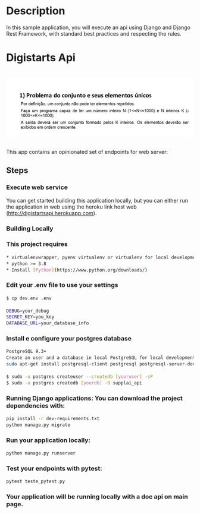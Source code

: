 # Description

In this sample application, you will execute an api using Django and Django Rest Framework, with standard best practices and respecting the rules.

# Digistarts Api
<br>
<div>
<img src="objetivo.png" align="middle" alt="Tela de login" />
</div>
<br>

This app contains an opinionated set of endpoints for web server:


## Steps

### Execute web service
You can get started building this application locally, but you can either run the application in web using the heroku link host web (http://digistartsapi.herokuapp.com).

### Building Locally


### This project requires
```bash
* virtualenvwrapper, pyenv virtualenv or virtualenv for local development
* python >= 3.8
* Install [Python](https://www.python.org/downloads/)
```

### Edit your .env file to use your settings
```bash
$ cp dev.env .env

DEBUG=your_debug
SECRET_KEY=you_key
DATABASE_URL=your_database_info
```

### Install e configure your postgres database
```bash
PostgreSQL 9.3+
Create an user and a database in local PostgreSQL for local development:
sudo apt-get install postgresql-client postgresql postgresql-server-dev

$ sudo -u postgres createuser --createdb [youruser] -sP
$ sudo -u postgres createdb [yourdb] -O supplai_api
```

### Running Django applications: You can download the project dependencies with:

```bash
pip install -r dev-requirements.txt
python manage.py migrate
```

### Run your application locally:

```bash
python manage.py runserver
```

### Test your endpoints with pytest:

```bash
pytest teste_pytest.py
```

### Your application will be running locally with a doc api  on main page. 

